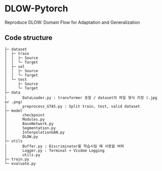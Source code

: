 # DLOW-Pytorch
Reproduce DLOW: Domain Flow for Adaptation and Generalization

## Code structure
	├─ dataset
	│  ├─ train
	│  │  ├─ Source
	│  │  └─ Target
    │  ├─ val
	│  │  ├─ Source
	│  │  └─ Target
	│  └─ test
	│     ├─ Source
	│     └─ Target
	├─ data
	│		DataLoader.py : transformer 포함 / dataset의 파일 형식 지정 (.jpg or .png)
	│		preprocess_GTA5.py : Split train, test, valid dataset
	├─ model
	│		checkpoint
	│		Modules.py
	│		BaseNetwork.py
	│		Segmentation.py
	│		InterpolationGAN.py
	│		DLOW.py
	├─ utils
	│		Buffer.py : Discriminator를 학습시킬 때 사용할 버퍼
	│		Logger.py : Terminal + Visdom Logging 
	│		utils.py
	├─ train.py
	└─ evaluate.py

